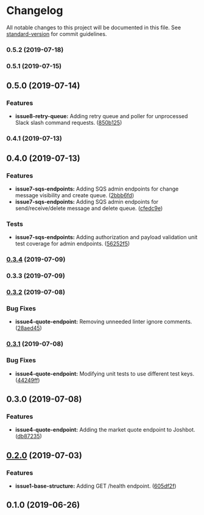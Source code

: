 # Changelog

All notable changes to this project will be documented in this file. See [standard-version](https://github.com/conventional-changelog/standard-version) for commit guidelines.

### 0.5.2 (2019-07-18)



### 0.5.1 (2019-07-15)



## 0.5.0 (2019-07-14)


### Features

* **issue8-retry-queue:** Adding retry queue and poller for unprocessed Slack slash command requests. ([850b125](https://github.com/joshuarwynn/joshbot/commit/850b125))



### 0.4.1 (2019-07-13)



## 0.4.0 (2019-07-13)


### Features

* **issue7-sqs-endpoints:** Adding SQS admin endpoints for change message visibility and create queue. ([2bbb6fd](https://github.com/joshuarwynn/joshbot/commit/2bbb6fd))
* **issue7-sqs-endpoints:** Adding SQS admin endpoints for send/receive/delete message and delete queue. ([cfedc9e](https://github.com/joshuarwynn/joshbot/commit/cfedc9e))


### Tests

* **issue7-sqs-endpoints:** Adding authorization and payload validation unit test coverage for admin endpoints. ([56252f5](https://github.com/joshuarwynn/joshbot/commit/56252f5))



### [0.3.4](https://github.com/joshuarwynn/joshbot/compare/v0.3.3...v0.3.4) (2019-07-09)



### 0.3.3 (2019-07-09)



### [0.3.2](https://github.com/joshuarwynn/joshbot/compare/v0.3.1...v0.3.2) (2019-07-08)


### Bug Fixes

* **issue4-quote-endpoint:** Removing unneeded linter ignore comments. ([28aed45](https://github.com/joshuarwynn/joshbot/commit/28aed45))



### [0.3.1](https://github.com/joshuarwynn/joshbot/compare/v0.3.0...v0.3.1) (2019-07-08)


### Bug Fixes

* **issue4-quote-endpoint:** Modifying unit tests to use different test keys. ([44249ff](https://github.com/joshuarwynn/joshbot/commit/44249ff))



## 0.3.0 (2019-07-08)


### Features

* **issue4-quote-endpoint:** Adding the market quote endpoint to Joshbot. ([db87235](https://github.com/joshuarwynn/joshbot/commit/db87235))



## [0.2.0](https://github.com/joshuarwynn/joshbot/compare/v0.1.0...v0.2.0) (2019-07-03)


### Features

* **issue1-base-structure:** Adding GET /health endpoint. ([605df2f](https://github.com/joshuarwynn/joshbot/commit/605df2f))



## 0.1.0 (2019-06-26)
